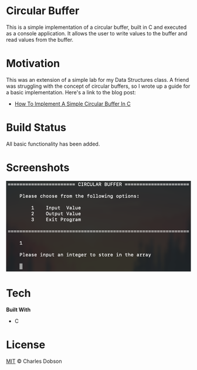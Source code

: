 # Circular Buffer
This is a simple implementation of a circular buffer, built in C and executed as a console application. It allows the user to write values to the buffer and read values from the buffer.

# Motivation
This was an extension of a simple lab for my Data Structures class. A friend was struggling with the concept of circular buffers, so I wrote up a guide for a basic implementation.
Here's a link to the blog post:
- [How To Implement A Simple Circular Buffer In C](https://medium.com/@charlesdobson/how-to-implement-a-simple-circular-buffer-in-c-34b7e945d30e)

# Build Status
All basic functionality has been added.

# Screenshots
![screenshot](images/screenshot.png)

# Tech
**Built With**
- C

# License
[MIT](LICENSE) © Charles Dobson
